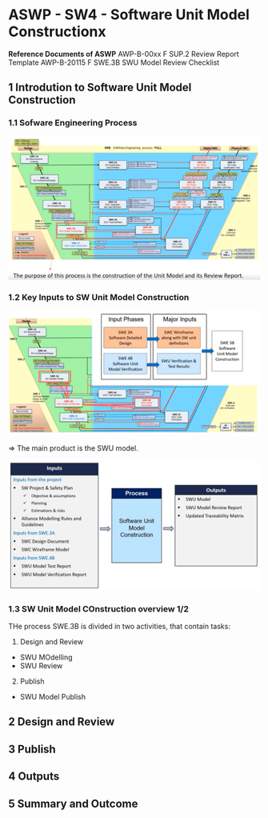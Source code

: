 # ASWP - SW4 - Software Unit Model Constructionx

**Reference Documents of ASWP**
AWP-B-00xx F SUP.2 Review Report Template 
AWP-B-20115 F SWE.3B SWU Model Review Checklist 

## 1 Introdution to Software Unit Model Construction

### 1.1 Sofware Engineering Process 

![ASWP_0](./images/ASWP_0.png)

### 1.2 Key Inputs to SW Unit Model Construction

![ASWP_1](./images/ASWP_1.png)

=> The main product is the SWU model.

![ASWP_2](./images/ASWP_2.png)

### 1.3 SW Unit Model COnstruction overview 1/2

THe process SWE.3B is divided in two activities, that contain tasks:

1. Design and Review
- SWU MOdelling
- SWU Review

2. Publish
- SWU Model Publish

## 2 Design and Review

## 3 Publish

## 4 Outputs

## 5 Summary and Outcome 